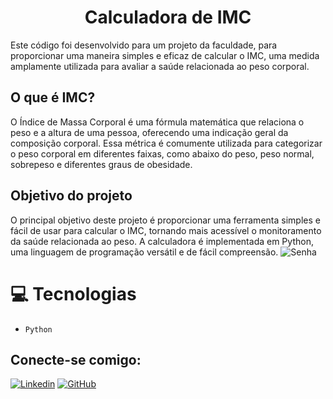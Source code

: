 <h1 align="center"> Calculadora de IMC </h1>

Este código foi desenvolvido para um projeto da faculdade, para proporcionar uma maneira simples e eficaz de calcular o IMC, uma medida amplamente utilizada para avaliar a saúde relacionada ao peso corporal.

## O que é IMC? 
 O Índice de Massa Corporal é uma fórmula matemática que relaciona o peso e a altura de uma pessoa, oferecendo uma indicação geral da composição corporal. Essa métrica é comumente utilizada para categorizar o peso corporal em diferentes faixas, como abaixo do peso, peso normal, sobrepeso e diferentes graus de obesidade.

## Objetivo do projeto
 O principal objetivo deste projeto é proporcionar uma ferramenta simples e fácil de usar para calcular o IMC, tornando mais acessível o monitoramento da saúde relacionada ao peso. A calculadora é implementada em Python, uma linguagem de programação versátil e de fácil compreensão.
<img src="https://postimg.cc/z3kxvc2y" alt="Senha">


# :computer: Tecnologias 

- ``Python``




## Conecte-se comigo:

[![Linkedin](https://img.shields.io/badge/LinkedIn-0077B5?style=for-the-badge&logo=linkedin&logoColor=white)](https://www.linkedin.com/in/felipe-borges7/)
[![GitHub](https://img.shields.io/badge/GitHub-100000?style=for-the-badge&logo=github&logoColor=white)](https://github.com/Felipebrgs)
